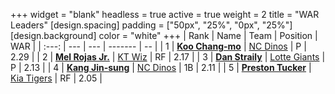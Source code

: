 +++
widget = "blank"
headless = true
active = true
weight = 2
title = "WAR Leaders"
[design.spacing]
padding = ["50px", "25%", "0px", "25%"]
[design.background]
color = "white"
+++
| Rank | Name | Team | Position | WAR |
| :---: | --- | --- | ------- | -- |
| 1 | [**Koo Chang-mo**](/players/7698) | [NC Dinos](/teams/NCDinos) | P | 2.29 |
| 2 | [**Mel Rojas Jr.**](/players/11380) | [KT Wiz](/teams/KTWiz) | RF | 2.17 |
| 3 | [**Dan Straily**](/players/13648) | [Lotte Giants](/teams/LotteGiants) | P | 2.13 |
| 4 | [**Kang Jin-sung**](/players/3645) | [NC Dinos](/teams/NCDinos) | 1B | 2.11 |
| 5 | [**Preston Tucker**](/players/13529) | [Kia Tigers](/teams/KiaTigers) | RF | 2.05 |
